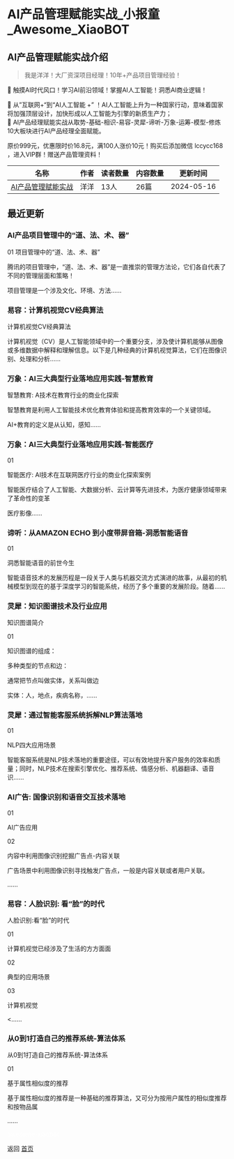 # AI产品管理赋能实战_小报童_Awesome_XiaoBOT

## AI产品管理赋能实战介绍
> 我是洋洋！大厂资深项目经理！10年+产品项目管理经验！    
    
🌟 触摸AI时代风口！学习AI前沿领域！掌握AI人工智能！洞悉AI商业逻辑！    
    
🌟 从”互联网+“到“AI人工智能 +” ！AI人工智能上升为一种国家行动，意味着国家将加强顶层设计，加快形成以人工智能为引擎的新质生产力；    
🌟 AI产品经理赋能实战从取势-基础-相识-易容-灵犀-谛听-万象-运筹-模型-修炼10大板块进行AI产品经理全面赋能。    
    
原价999元，优惠限时价16.8元，满100人涨价10元！购买后添加微信 lccycc168 ，进入VIP群！赠送产品管理资料！  
  


|名称|作者|读者数量|内容数量|更新时间|
|---|---|---|---|---|
|[AI产品管理赋能实战](https://xiaobot.net/p/alccycc168?refer=0b133df9-27dc-423b-8101-639049001c13)|洋洋|13人|26篇|2024-05-16|

## 最近更新
### AI产品项目管理中的“道、法、术、器”

01 项目管理中的“道、法、术、器”

腾讯的项目管理中，“道、法、术、器”是一直推崇的管理方法论，它们各自代表了不同的管理层面和策略！

项目管理是一个涉及文化、环境、方法......

### 易容：计算机视觉CV经典算法

计算机视觉CV经典算法

计算机视觉（CV）是人工智能领域中的一个重要分支，涉及使计算机能够从图像或多维数据中解释和理解信息。以下是几种经典的计算机视觉算法，它们在图像识别、处理和分析......

### 万象：AI三大典型行业落地应用实践-智慧教育

智慧教育: A技术在教育行业的商业化探索

智慧教育是利用人工智能技术优化教育体验和提高教育效率的一个关键领域。

AI+教育的定义是从认知，感知......

### 万象：AI三大典型行业落地应用实践-智能医疗

01

智能医疗: AI技术在互联网医疗行业的商业化探索案例

智能医疗结合了人工智能、大数据分析、云计算等先进技术，为医疗健康领域带来了革命性的变革

医疗影像......

### 谛听：从AMAZON ECHO 到小度带屏音箱-洞悉智能语音

01

洞悉智能语音的前世今生

智能语音技术的发展历程是一段关于人类与机器交流方式演进的故事，从最初的机械模型到现在的基于深度学习的智能系统，经历了多个重要的发展阶段。随着......

### 灵犀：知识图谱技术及行业应用

知识图谱简介

01

知识图谱的组成：

多种类型的节点和边：

通常把节点叫做实体，关系叫做边

实体：人，地点，疾病名称，......

### 灵犀：通过智能客服系统拆解NLP算法落地

01

NLP四大应用场景

智能客服系统是NLP技术落地的重要途径，可以有效地提升客户服务的效率和质量；同时，NLP技术在搜索引擎优化、推荐系统、情感分析、机器翻译、语音识......

### Al广告: 国像识别和语音交互技术落地

01

AI广告应用

02

内容中利用图像识别挖掘广告点-内容关联

广告场景中利用图像识别寻找触发广告点，一般是内容关联或者用户关联。

......

### 易容：人脸识别: 看“脸”的时代

人脸识别:看“脸”的时代

01

计算机视觉已经涉及了生活的方方面面

02

典型的应用场景

03

计算机视觉

<......

### 从0到1打造自己的推荐系统-算法体系

从0到1打造自己的推荐系统-算法体系

01

基于属性相似度的推荐

基于属性相似度的推荐是一种基础的推荐算法，又可分为按用户属性的相似度推荐和按物品属

......


<a href="https://github.com/Reno9527/awesome-xiaobot" style="color: white; text-decoration: none;">awesome-xiaobot</a>

返回 [首页](../README.md)
